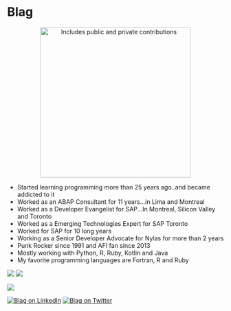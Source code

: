 # Blag

<p align="center">
    <a href="https://vaunt.dev">
        <img src="https://api.vaunt.dev/v1/github/entities/atejada/contributions?format=svg&private=true" width="350" title="Includes public and private contributions" />
    </a>
</p>


* Started learning programming more than 25 years ago..and became addicted to it
* Worked as an ABAP Consultant for 11 years...in Lima and Montreal
* Worked as a Developer Evangelist for SAP...In Montreal, Silicon Valley and Toronto
* Worked as a Emerging Technologies Expert for SAP Toronto
* Worked for SAP for 10 long years
* Working as a Senior Developer Advocate for Nylas for more than 2 years
* Punk Rocker since 1991 and AFI fan since 2013
* Mostly working with Python, R, Ruby, Kotlin and Java
* My favorite programming languages are Fortran, R and Ruby

![](https://github-profile-summary-cards.vercel.app/api/cards/profile-details?username=atejada)
![](https://github-readme-stats.vercel.app/api/top-langs/?username=atejada)

![](https://komarev.com/ghpvc/?username=atejada&color=gray)

[![Blag on LinkedIn](https://img.shields.io/badge/LinkedIn-0077B5?style=for-the-badge&logo=linkedin&logoColor=white)](https://www.linkedin.com/in/atejada/)
[![Blag on Twitter](https://img.shields.io/badge/Twitter-1DA1F2?style=for-the-badge&logo=twitter&logoColor=white)](https://twitter.com/Blag)

